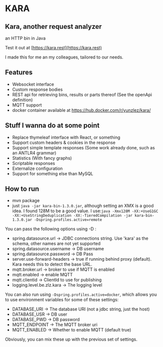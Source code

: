 # KARA
## Kara, another request analyzer
an HTTP bin in Java

Test it out at [https://kara.rest](https://kara.rest)

I made this for me an my colleagues, tailored to our needs.

## Features
 * Websocket interface
 * Custom response bodies
 * REST api for retrieving bins, results or parts thereof (See the openApi definition)
 * MQTT support
 * docker container available at https://hub.docker.com/r/yunzlez/kara/
 
## Stuff I wanna do at some point
 * Replace thymeleaf interface with React, or something
 * Support custom headers & cookies in the response
 * Support simple template responses (Some work already done, such as an ANTLR4 grammar)
 * Statistics (With fancy graphs)
 * Scriptable responses
 * Externalize configuration
 * Support for something else than MySQL
 
## How to run
 * mvn package
 * just `java -jar kara-bin-1.3.0.jar`, although setting an XMX is a good idea. I found 128M to be a good value. I use:`java -Xmx128M -XX:+UseG1GC -XX:+UseStringDeduplication -XX:-TieredCompilation -jar kara-bin-1.3.0.jar -Dspring.profiles.active=remote`
 
You can pass the following options using -D :
* spring.datasource.url -> JDBC connections string. Use 'kara' as the schema, other names are not yet supported
* spring.datasource.username -> DB username
* spring.datasource.password -> DB Pass
* server.use-forward-headers -> true if running behind proxy (default). Kara needs this to detect the base URL.
* mqtt.broker.url -> broker to use if MQTT is enabled
* mqtt.enabled -> enable MQTT
* mqtt.clientid -> ClientId to use for publishing
* logging.level.be.zlz.kara -> The logging level

You can also run using  `-Dspring.profiles.active=docker`, which allows you to use environment variables for some of these settings:
* DATABASE_URI -> The database URI (not a jdbc string, just the host)
* DATABASE_USR -> DB user
* DATABASE_PWD -> DB password
* MQTT_ENDPOINT -> The MQTT broker uri
* MQTT_ENABLED -> Whether to enable MQTT (default true)

Obviously, you can mix these up with the previous set of settings.